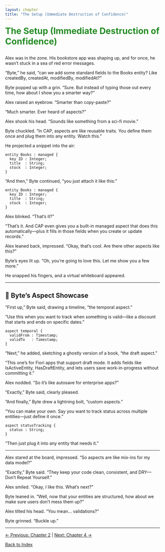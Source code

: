 ```yaml
---
layout: chapter
title: "The Setup (Immediate Destruction of Confidence)"
---
```


<div style="color:#228b22;font-size:2em;font-weight:bold;margin-bottom:1em;">The Setup (Immediate Destruction of Confidence)</div>

Alex was in the zone. His bookstore app was shaping up, and for once, he wasn’t stuck in a sea of red error messages.

“Byte,” he said, “can we add some standard fields to the Books entity? Like createdBy, createdAt, modifiedBy, modifiedAt?”

Byte popped up with a grin. “Sure. But instead of typing those out every time, how about I show you a smarter way?”

Alex raised an eyebrow. “Smarter than copy-paste?”

“Much smarter. Ever heard of aspects?”

Alex shook his head. “Sounds like something from a sci-fi movie.”

Byte chuckled. “In CAP, aspects are like reusable traits. You define them once and plug them into any entity. Watch this.”

He projected a snippet into the air:

```cds
entity Books : managed {
  key ID : Integer;
  title  : String;
  stock  : Integer;
}
```

“And then,” Byte continued, “you just attach it like this:”

```cds
entity Books : managed {
  key ID : Integer;
  title  : String;
  stock  : Integer;
}
```

Alex blinked. “That’s it?”

“That’s it. And CAP even gives you a built-in managed aspect that does this automatically—plus it fills in those fields when you create or update records.”

Alex leaned back, impressed. “Okay, that’s cool. Are there other aspects like this?”

Byte’s eyes lit up. “Oh, you’re going to love this. Let me show you a few more.”

He snapped his fingers, and a virtual whiteboard appeared.

---

## 🧩 Byte’s Aspect Showcase

“First up,” Byte said, drawing a timeline, “the temporal aspect.”

“Use this when you want to track when something is valid—like a discount that starts and ends on specific dates.”

```cds
aspect temporal {
  validFrom : Timestamp;
  validTo   : Timestamp;
}
```

“Next,” he added, sketching a ghostly version of a book, “the draft aspect.”

“This one’s for Fiori apps that support draft mode. It adds fields like IsActiveEntity, HasDraftEntity, and lets users save work-in-progress without committing it.”

Alex nodded. “So it’s like autosave for enterprise apps?”

“Exactly,” Byte said, clearly pleased.

“And finally,” Byte drew a lightning bolt, “custom aspects.”

“You can make your own. Say you want to track status across multiple entities—just define it once.”

```cds
aspect statusTracking {
  status : String;
}
```

“Then just plug it into any entity that needs it.”

---

Alex stared at the board, impressed. “So aspects are like mix-ins for my data model?”

“Exactly,” Byte said. “They keep your code clean, consistent, and DRY—Don’t Repeat Yourself.”

Alex smiled. “Okay, I like this. What’s next?”

Byte leaned in. “Well, now that your entities are structured, how about we make sure users don’t mess them up?”

Alex tilted his head. “You mean… validations?”

Byte grinned. “Buckle up.”

---

[← Previous: Chapter 2](Chapter-2.md) | [Next: Chapter 4 →](Chapter-4.md)

[Back to Index](README.md)
